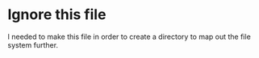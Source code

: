 # Ignore this file

I needed to make this file in order to create a directory to map out the file system further.

